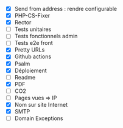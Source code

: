  * [x] Send from address : rendre configurable
 * [x] PHP-CS-Fixer 
 * [x] Rector
 * [ ] Tests unitaires
 * [ ] Tests fonctionnels admin
 * [ ] Tests e2e front
 * [x] Pretty URLs
 * [x] Github actions
 * [x] Psalm
 * [x] Déploiement
 * [ ] Readme
 * [x] PDF
 * [ ] CO2
 * [ ] Pages vues => IP
 * [x] Nom sur site Internet
 * [x] SMTP
 * [ ] Domain Exceptions
